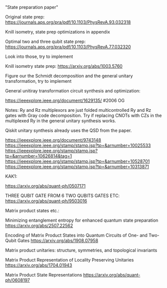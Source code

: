 "State preparation paper" 


Original state prep:
https://journals.aps.org/pra/pdf/10.1103/PhysRevA.93.032318

Knill isometry, state prep optimizations in appendix

Optimal two and three qubit state prep:
https://journals.aps.org/pra/pdf/10.1103/PhysRevA.77.032320

Look into those, try to implement

Knill isometry state prep:
https://arxiv.org/abs/1003.5760

Figure our the Schmidt decomposition and the general unitary transformation, try to implement

General unitiray transformation circuit synthesis and optimization:

https://ieeexplore.ieee.org/document/1629135/ #2006 OG

Notes:
Ry and Rz multiplexors are just folded multicontrolled Ry and Rz gates with Gray code decomposition. 
Try if replacing CNOTs with CZs in the multiplexed Ry in the general unitary synthesis works.

Qiskit unitary synthesis already uses the QSD from the paper.

https://ieeexplore.ieee.org/document/9743148
https://ieeexplore.ieee.org/stamp/stamp.jsp?tp=&arnumber=10025533
https://ieeexplore.ieee.org/stamp/stamp.jsp?tp=&arnumber=10626814&tag=1
https://ieeexplore.ieee.org/stamp/stamp.jsp?tp=&arnumber=10528701
https://ieeexplore.ieee.org/stamp/stamp.jsp?tp=&arnumber=10313871

KAK1:

https://arxiv.org/abs/quant-ph/0507171

THREE QUBIT GATE FROM 6 TWO QUBITS GATES ETC:
https://arxiv.org/abs/quant-ph/9503016


Matrix product states etc.:

Minimizing entanglement entropy for enhanced quantum state preparation
https://arxiv.org/abs/2507.22562

Encoding of Matrix Product States into Quantum Circuits of One- and Two-Qubit Gates
https://arxiv.org/abs/1908.07958

Matrix product unitaries: structure, symmetries, and topological invariants

Matrix Product Representation of Locality Preserving Unitaries
https://arxiv.org/abs/1704.01943

Matrix Product State Representations
https://arxiv.org/abs/quant-ph/0608197